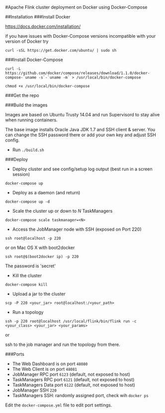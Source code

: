 #Apache Flink cluster deployment on Docker using Docker-Compose

##Installation
###Install Docker

https://docs.docker.com/installation/

if you have issues with Docker-Compose versions incompatible with your version of Docker try

`curl -sSL https://get.docker.com/ubuntu/ | sudo sh`

###Install Docker-Compose

```
curl -L https://github.com/docker/compose/releases/download/1.1.0/docker-compose-`uname -s`-`uname -m` > /usr/local/bin/docker-compose

chmod +x /usr/local/bin/docker-compose
```

###Get the repo

###Build the images

Images are based on Ubuntu Trusty 14.04 and run Supervisord to stay alive when running containers.

The base image installs Oracle Java JDK 1.7 and SSH client & server. You can change the SSH password there or add your own key and adjust SSH config.

- Run `./build.sh`

###Deploy

- Deploy cluster and see config/setup log output (best run in a screen session)

`docker-compose up`

- Deploy as a daemon (and return)

`docker-compose up -d`

- Scale the cluster up or down to *N* TaskManagers

`docker-compose scale taskmanager=<N>`

- Access the JobManager node with SSH (exposed on Port 220)

`ssh root@localhost -p 220`

or on Mac OS X with boot2docker

`ssh root@$(boot2docker ip) -p 220`

The password is 'secret'

- Kill the cluster

`docker-compose kill`

- Upload a jar to the cluster

`scp -P 220 <your_jar> root@localhost:/<your_path>`

- Run a topology

`ssh -p 220 root@localhost /usr/local/flink/bin/flink run -c <your_class> <your_jar> <your_params>`

or

ssh to the job manager and run the topology from there.

###Ports

- The Web Dashboard is on port `48080`
- The Web Client is on port `48081`
- JobManager RPC port `6123` (default, not exposed to host)
- TaskManagers RPC port `6121` (default, not exposed to host)
- TaskManagers Data port `6122` (default, not exposed to host)
- JobManager SSH `220`
- TaskManagers SSH: randomly assigned port, check wih `docker ps`

Edit the `docker-compose.yml` file to edit port settings.
